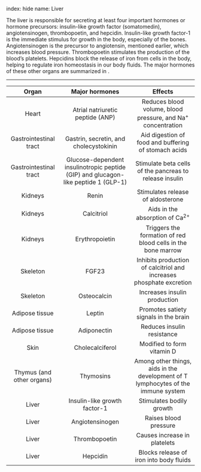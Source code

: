 index: hide
name: Liver

The liver is responsible for secreting at least four important hormones or hormone precursors: insulin-like growth factor (somatomedin), angiotensinogen, thrombopoetin, and hepcidin. Insulin-like growth factor-1 is the immediate stimulus for growth in the body, especially of the bones. Angiotensinogen is the precursor to angiotensin, mentioned earlier, which increases blood pressure. Thrombopoetin stimulates the production of the blood’s platelets. Hepcidins block the release of iron from cells in the body, helping to regulate iron homeostasis in our body fluids. The major hormones of these other organs are summarized in .


****

| Organ | Major hormones | Effects |
|:-:|:-:|:-:|
| Heart | Atrial natriuretic peptide (ANP) | Reduces blood volume, blood pressure, and Na<sup>+</sup> concentration |
| Gastrointestinal tract | Gastrin, secretin, and cholecystokinin | Aid digestion of food and buffering of stomach acids |
| Gastrointestinal tract | Glucose-dependent insulinotropic peptide (GIP) and glucagon-like peptide 1 (GLP-1) | Stimulate beta cells of the pancreas to release insulin |
| Kidneys | Renin | Stimulates release of aldosterone |
| Kidneys | Calcitriol | Aids in the absorption of Ca<sup>2+</sup><sup></sup> |
| Kidneys | Erythropoietin | Triggers the formation of red blood cells in the bone marrow |
| Skeleton | FGF23 | Inhibits production of calcitriol and increases phosphate excretion |
| Skeleton | Osteocalcin | Increases insulin production |
| Adipose tissue | Leptin | Promotes satiety signals in the brain |
| Adipose tissue | Adiponectin | Reduces insulin resistance |
| Skin | Cholecalciferol | Modified to form vitamin D |
| Thymus (and other organs) | Thymosins | Among other things, aids in the development of T lymphocytes of the immune system |
| Liver | Insulin-like growth factor-1 | Stimulates bodily growth |
| Liver | Angiotensinogen | Raises blood pressure |
| Liver | Thrombopoetin | Causes increase in platelets |
| Liver | Hepcidin | Blocks release of iron into body fluids |
    
